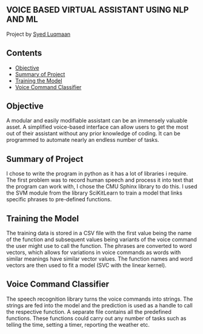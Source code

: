 ## VOICE BASED VIRTUAL ASSISTANT USING NLP AND ML
Project by [Syed Luqmaan](https://www.youtube.com/channel/UCO8as7whRck3yfbaqVp2-5w)

## Contents
- [Objective](https://github.com/Lonecarcass/Portfolio/edit/main/README.md#problem-statement)
- [Summary of Project](https://github.com/Lonecarcass/Portfolio/edit/main/README.md#summary-of-project)
- [Training the Model](https://github.com/Lonecarcass/Portfolio/edit/main/README.md#training-the-model)
- [Voice Command Classifier](https://github.com/Lonecarcass/Portfolio/edit/main/README.md#voice-command-classifier)

## Objective
A modular and easily modifiable assistant can be an immensely valuable asset.
A simplified voice-based interface can allow users to get the most out of their assistant without any prior knowledge of coding.
It can be programmed to automate nearly an endless number of tasks.

## Summary of Project
I chose to write the program in python as it has a lot of libraries i require. The first problem was to record human speech and process it into text 
that the program can work with, I chose the CMU Sphinx library to do this. I used the SVM module from the library SciKitLearn to train
a model that links specific phrases to pre-defined functions. 

## Training the Model
The training data is stored in a CSV file with the first value being the name of the function and subsequent values being variants of the voice
command the user might use to call the function. The phrases are converted to word vectors, which allows for variations in voice commands as words
with similar meanings have similar vector values. The function names and word vectors are then used to fit a model (SVC with the linear kernel).

## Voice Command Classifier
The speech recognition library turns the voice commands into strings. The strings are fed into the model and the prediction is used as a 
handle to call the respective function. A separate file contains all the predefined functions. These functions could carry out any number of tasks such
as telling the time, setting a timer, reporting the weather etc.
